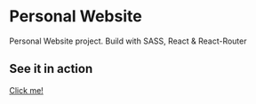 # Personal Website
Personal Website project. Build with SASS, React & React-Router

## See it in action
[Click me!](https://nick-shmyrev.surge.sh/)
